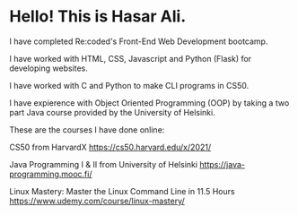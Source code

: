 # Hello! This is Hasar Ali.

I have completed Re:coded's Front-End Web Development bootcamp.

I have worked with HTML, CSS, Javascript and Python (Flask) for developing websites.

I have worked with C and Python to make CLI programs in CS50.

I have expierence with Object Oriented Programming (OOP) by taking a two part Java course provided by the University of Helsinki.

These are the courses I have done online:

CS50 from HarvardX
https://cs50.harvard.edu/x/2021/

Java Programming I & II from University of Helsinki
https://java-programming.mooc.fi/

Linux Mastery: Master the Linux Command Line in 11.5 Hours
https://www.udemy.com/course/linux-mastery/
